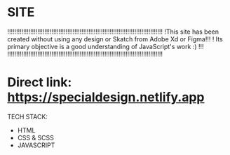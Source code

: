 # SITE
!!!!!!!!!!!!!!!!!!!!!!!!!!!!!!!!!!!!!!!!!!!!!!!!!!!!!!!!!!!!!!!!!!!!!!!!!!!!!!!!!!!!!!!!
!This site has been created without using any design or Skatch from Adobe Xd or Figma!!!
!         Its primary objective is a good understanding of JavaScript's work :)      !!!
!!!!!!!!!!!!!!!!!!!!!!!!!!!!!!!!!!!!!!!!!!!!!!!!!!!!!!!!!!!!!!!!!!!!!!!!!!!!!!!!!!!!!!!!



# Direct link: https://specialdesign.netlify.app




TECH STACK:
- HTML
- CSS & SCSS
- JAVASCRIPT
